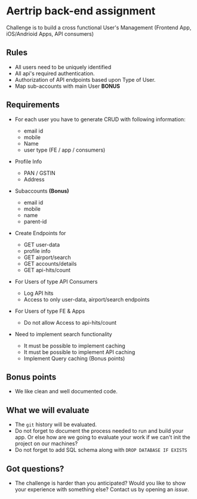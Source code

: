 # Aertrip back-end assignment

Challenge is to build a cross functional User's Management (Frontend App, iOS/Andrioid Apps, API consumers)

## Rules

- All users need to be uniquely identified
- All api's required authentication.
- Authorization of API endpoints based upon Type of User.
- Map sub-accounts with main User **BONUS** 

## Requirements

- For each user you have to generate CRUD with following information:
    - email id
    - mobile
    - Name
    - user type (FE / app / consumers)

- Profile Info
    - PAN / GSTIN
    - Address
    
- Subaccounts **(Bonus)**
    - email id
    - mobile
    - name
    - parent-id

- Create Endpoints for 
    - GET user-data
    - profile info
    - GET airport/search
    - GET accounts/details
    - GET api-hits/count

- For Users of type API Consumers
    - Log API hits
    - Access to only user-data, airport/search endpoints
    
- For Users of type FE & Apps
    - Do not allow Access to api-hits/count
 
- Need to implement search functionality
    - It must be possible to implement caching
    - It must be possible to implement API caching
    - Implement Query caching (Bonus points)

## Bonus points

- We like clean and well documented code.

## What we will evaluate

- The `git` history will be evaluated.
- Do not forget to document the process needed to run and build your app. Or else how are we going to evaluate your work if we can't init the project on our machines?
- Do not forget to add SQL schema along with `DROP DATABASE IF EXISTS`

## Got questions?

- The challenge is harder than you anticipated? Would you like to show your experience with something else? Contact us by opening an _issue_.
